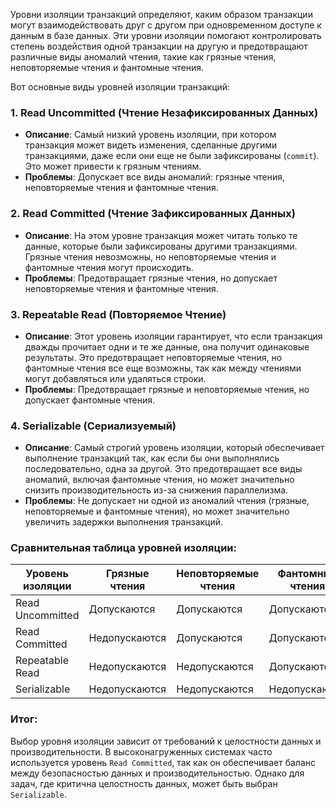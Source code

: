 Уровни изоляции транзакций определяют, каким образом транзакции могут взаимодействовать друг с другом при одновременном доступе к данным в базе данных. Эти уровни изоляции помогают контролировать степень воздействия одной транзакции на другую и предотвращают различные виды аномалий чтения, такие как грязные чтения, неповторяемые чтения и фантомные чтения.

Вот основные виды уровней изоляции транзакций:

### 1. **Read Uncommitted** (Чтение Незафиксированных Данных)
- **Описание**: Самый низкий уровень изоляции, при котором транзакция может видеть изменения, сделанные другими транзакциями, даже если они еще не были зафиксированы (`commit`). Это может привести к грязным чтениям.
- **Проблемы**: Допускает все виды аномалий: грязные чтения, неповторяемые чтения и фантомные чтения.

### 2. **Read Committed** (Чтение Зафиксированных Данных)
- **Описание**: На этом уровне транзакция может читать только те данные, которые были зафиксированы другими транзакциями. Грязные чтения невозможны, но неповторяемые чтения и фантомные чтения могут происходить.
- **Проблемы**: Предотвращает грязные чтения, но допускает неповторяемые чтения и фантомные чтения.

### 3. **Repeatable Read** (Повторяемое Чтение)
- **Описание**: Этот уровень изоляции гарантирует, что если транзакция дважды прочитает одни и те же данные, она получит одинаковые результаты. Это предотвращает неповторяемые чтения, но фантомные чтения все еще возможны, так как между чтениями могут добавляться или удаляться строки.
- **Проблемы**: Предотвращает грязные и неповторяемые чтения, но допускает фантомные чтения.

### 4. **Serializable** (Сериализуемый)
- **Описание**: Самый строгий уровень изоляции, который обеспечивает выполнение транзакций так, как если бы они выполнялись последовательно, одна за другой. Это предотвращает все виды аномалий, включая фантомные чтения, но может значительно снизить производительность из-за снижения параллелизма.
- **Проблемы**: Не допускает ни одной из аномалий чтения (грязные, неповторяемые и фантомные чтения), но может значительно увеличить задержки выполнения транзакций.

### Сравнительная таблица уровней изоляции:

| Уровень изоляции    | Грязные чтения | Неповторяемые чтения | Фантомные чтения |
|---------------------|----------------|----------------------|------------------|
| Read Uncommitted    | Допускаются    | Допускаются          | Допускаются      |
| Read Committed      | Недопускаются  | Допускаются          | Допускаются      |
| Repeatable Read     | Недопускаются  | Недопускаются        | Допускаются      |
| Serializable        | Недопускаются  | Недопускаются        | Недопускаются    |

### Итог:

Выбор уровня изоляции зависит от требований к целостности данных и производительности. В высоконагруженных системах часто используется уровень `Read Committed`, так как он обеспечивает баланс между безопасностью данных и производительностью. Однако для задач, где критична целостность данных, может быть выбран `Serializable`.